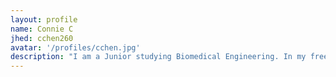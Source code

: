 ```yaml
---
layout: profile
name: Connie C
jhed: cchen260
avatar: '/profiles/cchen.jpg'
description: "I am a Junior studying Biomedical Engineering. In my free time I like to read, play piano, and play badminton."
---
```

